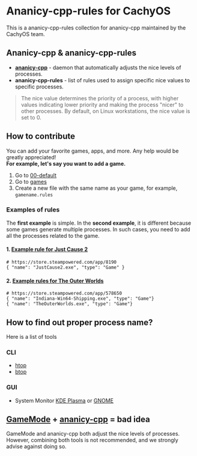 # Ananicy-cpp-rules for CachyOS
This is a ananicy-cpp-rules collection for ananicy-cpp maintained by the CachyOS team.

## Ananicy-cpp & ananicy-cpp-rules
- **[ananicy-cpp](https://gitlab.com/ananicy-cpp/ananicy-cpp)** - daemon that automatically adjusts the nice levels of processes.
- **ananicy-cpp-rules** - list of rules used to assign specific nice values to specific processes.
> The nice value determines the priority of a process, with higher values indicating lower priority and making the process "nicer" to other processes. By default, on Linux workstations, the nice value is set to 0.

## How to contribute
You can add your favorite games, apps, and more. Any help would be greatly appreciated!  
**For example, let's say you want to add a game.**
1. Go to [00-default](https://github.com/CachyOS/ananicy-rules/tree/master/00-default)
2. Go to [games](https://github.com/CachyOS/ananicy-rules/tree/master/00-default/games)
3. Create a new file with the same name as your game, for example, `gamename.rules`

### Examples of rules
The **first example** is simple. In the **second example**, it is different because some games generate multiple processes. In such cases, you need to add all the processes related to the game.

#### 1. [Example rule for Just Cause 2](https://github.com/CachyOS/ananicy-rules/blob/8bfce840ae0db6f99c706c919ac61f3feff79db7/00-default/games/wine_proton.rules#L585)
```
# https://store.steampowered.com/app/8190
{ "name": "JustCause2.exe", "type": "Game" }
```
#### 2. [Example rules for The Outer Worlds](https://github.com/CachyOS/ananicy-rules/blob/8bfce840ae0db6f99c706c919ac61f3feff79db7/00-default/games/wine_proton.rules#L1086)
```
# https://store.steampowered.com/app/578650
{ "name": "Indiana-Win64-Shipping.exe", "type": "Game"}
{ "name": "TheOuterWorlds.exe", "type": "Game"}
```

## How to find out proper process name?
Here is a list of tools
### CLI
- [htop](https://htop.dev/)
- [btop](https://github.com/aristocratos/btop)
### GUI
- System Monitor [KDE Plasma](https://apps.kde.org/plasma-systemmonitor/) or [GNOME](https://help.gnome.org/users/gnome-system-monitor/)

## [GameMode](https://github.com/FeralInteractive/gamemode) + [ananicy-cpp](https://gitlab.com/ananicy-cpp/ananicy-cpp) = bad idea
GameMode and ananicy-cpp both adjust the nice levels of processes. However, combining both tools is not recommended, and we strongly advise against doing so.
